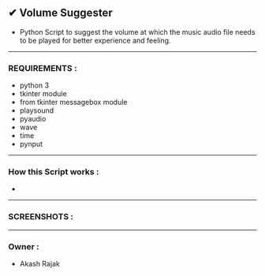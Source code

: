## ✔ Volume Suggester
- Python Script to suggest the volume at which the music audio file needs to be played for better experience and feeling.

****

### REQUIREMENTS :
- python 3
- tkinter module
- from tkinter messagebox module
- playsound
- pyaudio
- wave
- time
- pynput

****

### How this Script works :
- 

****

### SCREENSHOTS :

<p align="center">

</p>

****
### Owner :
- Akash Rajak
